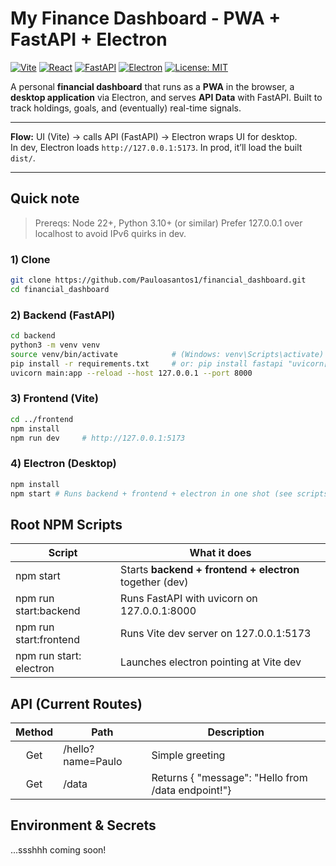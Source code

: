 # My Finance Dashboard - PWA + FastAPI + Electron

[![Vite](https://img.shields.io/badge/Vite-Frontend-646CFF?logo=vite&logoColor=white)](https://vitejs.dev/)
[![React](https://img.shields.io/badge/React-18-61DAFB?logo=react&logoColor=061925)](https://react.dev/)
[![FastAPI](https://img.shields.io/badge/FastAPI-Backend-05998B?logo=fastapi&logoColor=white)](https://fastapi.tiangolo.com/)
[![Electron](https://img.shields.io/badge/Electron-Desktop-2C2E3B?logo=electron&logoColor=9FEAF9)](https://www.electronjs.org/)
[![License: MIT](https://img.shields.io/badge/License-MIT-000)](LICENSE)

A personal **financial dashboard** that runs as a **PWA** in the browser, a **desktop application** via Electron, and serves **API Data** with FastAPI. Built to track holdings, goals, 
and (eventually) real-time signals.

---
**Flow:** UI (Vite) → calls API (FastAPI) → Electron wraps UI for desktop.  
In dev, Electron loads `http://127.0.0.1:5173`. In prod, it’ll load the built `dist/`.

---

##  Quick note

> Prereqs: Node 22+, Python 3.10+ (or similar)
> Prefer 127.0.0.1 over localhost to avoid IPv6 quirks in dev.

### 1) Clone
```bash
git clone https://github.com/Pauloasantos1/financial_dashboard.git
cd financial_dashboard
```

 ### 2) Backend (FastAPI)
```bash
cd backend
python3 -m venv venv
source venv/bin/activate            # (Windows: venv\Scripts\activate)
pip install -r requirements.txt     # or: pip install fastapi "uvicorn[standard]" python-dotenv requests
uvicorn main:app --reload --host 127.0.0.1 --port 8000
```

### 3) Frontend (Vite)
```bash
cd ../frontend
npm install
npm run dev     # http://127.0.0.1:5173
```

### 4) Electron (Desktop)
```bash
npm install
npm start # Runs backend + frontend + electron in one shot (see scripts below)
```

## Root NPM Scripts
| Script | What it does |
|--------|--------------|
| npm start | Starts **backend + frontend + electron** together (dev)|
| npm run start:backend | Runs FastAPI with uvicorn on 127.0.0.1:8000|
| npm run start:frontend | Runs Vite dev server on 127.0.0.1:5173|
| npm run start: electron | Launches electron pointing at Vite dev |


## API (Current Routes)
| Method | Path | Description |
|:--------:|------|-------------|
| Get | /hello?name=Paulo| Simple greeting |
| Get | /data | Returns { "message": "Hello from /data endpoint!"} |


## Environment & Secrets
...ssshhh coming soon! 
